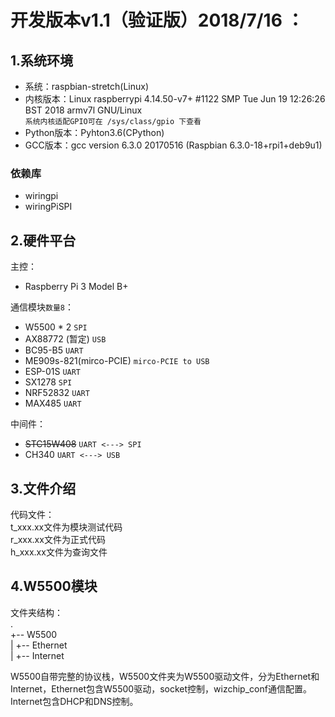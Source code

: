 # 开发版本v1.1（验证版）2018/7/16 ：

## 1.系统环境

- 系统：raspbian-stretch(Linux)
- 内核版本：Linux raspberrypi 4.14.50-v7+ #1122 SMP Tue Jun 19 12:26:26 BST 2018 armv7l GNU/Linux</br>`系统内核适配GPIO可在 /sys/class/gpio 下查看`
- Python版本：Pyhton3.6(CPython)
- GCC版本：gcc version 6.3.0 20170516 (Raspbian 6.3.0-18+rpi1+deb9u1)

### 依赖库

- wiringpi
- wiringPiSPI

## 2.硬件平台

主控：

- Raspberry Pi 3 Model B+

通信模块`数量8`：

- W5500 * 2  `SPI`
- AX88772 (暂定)  `USB`
- BC95-B5 `UART`
- ME909s-821(mirco-PCIE)  `mirco-PCIE to USB`
- ESP-01S `UART`
- SX1278 `SPI`
- NRF52832 `UART`
- MAX485 `UART`

中间件：

- ~~STC15W408~~ `UART <---> SPI`
- CH340  `UART <---> USB`

## 3.文件介绍

代码文件：  
t_xxx.xx文件为模块测试代码  
r_xxx.xx文件为正式代码  
h_xxx.xx文件为查询文件

## 4.W5500模块

文件夹结构：  
.  
+-- W5500  
|   +-- Ethernet  
|   +-- Internet  

W5500自带完整的协议栈，W5500文件夹为W5500驱动文件，分为Ethernet和Internet，Ethernet包含W5500驱动，socket控制，wizchip_conf通信配置。Internet包含DHCP和DNS控制。